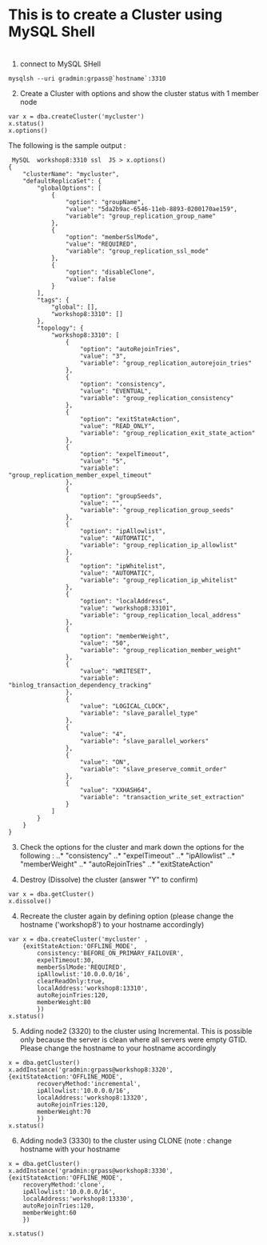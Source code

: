 # This is to create a Cluster using MySQL Shell
#
1. connect to MySQL SHell
```
mysqlsh --uri gradmin:grpass@`hostname`:3310 

```

2. Create a Cluster with options and show the cluster status with 1 member node
```
var x = dba.createCluster('mycluster')
x.status()
x.options()
```

The following is the sample output :
```
 MySQL  workshop8:3310 ssl  JS > x.options()
{
    "clusterName": "mycluster",
    "defaultReplicaSet": {
        "globalOptions": [
            {
                "option": "groupName",
                "value": "5da2b9ac-6546-11eb-8893-0200170ae159",
                "variable": "group_replication_group_name"
            },
            {
                "option": "memberSslMode",
                "value": "REQUIRED",
                "variable": "group_replication_ssl_mode"
            },
            {
                "option": "disableClone",
                "value": false
            }
        ],
        "tags": {
            "global": [],
            "workshop8:3310": []
        },
        "topology": {
            "workshop8:3310": [
                {
                    "option": "autoRejoinTries",
                    "value": "3",
                    "variable": "group_replication_autorejoin_tries"
                },
                {
                    "option": "consistency",
                    "value": "EVENTUAL",
                    "variable": "group_replication_consistency"
                },
                {
                    "option": "exitStateAction",
                    "value": "READ_ONLY",
                    "variable": "group_replication_exit_state_action"
                },
                {
                    "option": "expelTimeout",
                    "value": "5",
                    "variable": "group_replication_member_expel_timeout"
                },
                {
                    "option": "groupSeeds",
                    "value": "",
                    "variable": "group_replication_group_seeds"
                },
                {
                    "option": "ipAllowlist",
                    "value": "AUTOMATIC",
                    "variable": "group_replication_ip_allowlist"
                },
                {
                    "option": "ipWhitelist",
                    "value": "AUTOMATIC",
                    "variable": "group_replication_ip_whitelist"
                },
                {
                    "option": "localAddress",
                    "value": "workshop8:33101",
                    "variable": "group_replication_local_address"
                },
                {
                    "option": "memberWeight",
                    "value": "50",
                    "variable": "group_replication_member_weight"
                },
                {
                    "value": "WRITESET",
                    "variable": "binlog_transaction_dependency_tracking"
                },
                {
                    "value": "LOGICAL_CLOCK",
                    "variable": "slave_parallel_type"
                },
                {
                    "value": "4",
                    "variable": "slave_parallel_workers"
                },
                {
                    "value": "ON",
                    "variable": "slave_preserve_commit_order"
                },
                {
                    "value": "XXHASH64",
                    "variable": "transaction_write_set_extraction"
                }
            ]
        }
    }
}
```

3. Check the options for the cluster and mark down the options for the following :
..* "consistency"
..* "expelTimeout"
..* "ipAllowlist"
..* "memberWeight"
..* "autoRejoinTries"
..* "exitStateAction"


3. Destroy (Dissolve) the cluster (answer "Y" to confirm)

```
var x = dba.getCluster()
x.dissolve()
```


4. Recreate the cluster again by defining option (please change the hostname ('workshop8') to your hostname accordingly)
```
var x = dba.createCluster('mycluster' , 
	{exitStateAction:'OFFLINE_MODE',
        consistency:'BEFORE_ON_PRIMARY_FAILOVER',
        expelTimeout:30,
        memberSslMode:'REQUIRED',
        ipAllowlist:'10.0.0.0/16',
        clearReadOnly:true,
        localAddress:'workshop8:13310',
        autoRejoinTries:120,
        memberWeight:80
        })
x.status()

```


5. Adding node2 (3320) to the cluster using Incremental.   This is possible only because the server is clean where all servers were empty GTID.  Please change the hostname <workshop8> to your hostname accordingly

```
x = dba.getCluster()
x.addInstance('gradmin:grpass@workshop8:3320', {exitStateAction:'OFFLINE_MODE',
        recoveryMethod:'incremental',
        ipAllowlist:'10.0.0.0/16',
        localAddress:'workshop8:13320',
        autoRejoinTries:120,
        memberWeight:70
        })
x.status()
```


6. Adding node3 (3330) to the cluster using CLONE (note : change hostname<workshop8> with your hostname
```
x = dba.getCluster()
x.addInstance('gradmin:grpass@workshop8:3330', {exitStateAction:'OFFLINE_MODE', 
	recoveryMethod:'clone', 
	ipAllowlist:'10.0.0.0/16',
	localAddress:'workshop8:13330',
	autoRejoinTries:120,
	memberWeight:60
	})

x.status()
```


